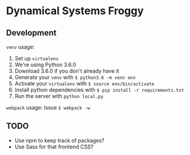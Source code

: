 # Dynamical Systems Froggy

## Development
`venv` usage:
1. Set up `virtualenv`
  1. We're using Python 3.6.0
  2. Download 3.6.0 if you don't already have it
  3. Generate your `venv` with `$ python3.6 -m venv env`
2. Activate your `virtualenv` with `$ source env/bin/activate`
3. Install python dependencies with `$ pip install -r requirements.txt`
4. Run the server with `python local.py`

`webpack` usage:
Issue `$ webpack -w`

## TODO
- Use npm to keep track of packages?
- Use Sass for that frontend CSS?
